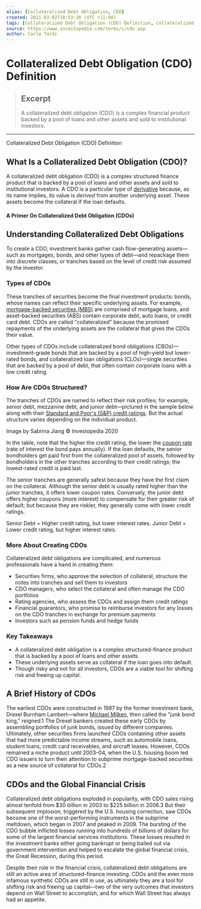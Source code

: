 ```yaml
---
alias: [Collateralized Debt Obligation, CDO]
created: 2021-03-02T18:53:38 (UTC +11:00)
tags: [Collateralized Debt Obligation (CDO) Definition, Collateralized Debt Obligation (CDO) Definition]
source: https://www.investopedia.com/terms/c/cdo.asp
author: Carla Tardi
---
```


# Collateralized Debt Obligation (CDO) Definition

> ## Excerpt
> A collateralized debt obligation (CDO) is a complex financial product backed by a pool of loans and other assets and sold to institutional investors.

---

Collateralized Debt Obligation (CDO) Definition
## What Is a Collateralized Debt Obligation (CDO)?

A collateralized debt obligation (CDO) is a complex structured finance product that is backed by a pool of loans and other assets and sold to institutional investors. A CDO is a particular type of [derivative](https://www.investopedia.com/terms/d/derivative.asp) because, as its name implies, its value is _derived_ from another underlying asset. These assets become the collateral if the loan defaults.

#### A Primer On Collateralized Debt Obligation (CDOs)

## Understanding Collateralized Debt Obligations

To create a CDO, investment banks gather cash flow-generating assets—such as mortgages, bonds, and other types of debt—and repackage them into discrete classes, or tranches based on the level of credit risk assumed by the investor.

### Types of CDOs

These tranches of securities become the final investment products: bonds, whose names can reflect their specific underlying assets. For example, [mortgage-backed securities (MBS)](https://www.investopedia.com/terms/m/mbs.asp) are comprised of mortgage loans, and asset-backed securities (ABS) contain corporate debt, auto loans, or credit card debt. CDOs are called "collateralized" because the promised repayments of the underlying assets are the collateral that gives the CDOs their value.

Other types of CDOs include collateralized bond obligations (CBOs)—investment-grade bonds that are backed by a pool of high-yield but lower-rated bonds, and collateralized loan obligations (CLOs)—single securities that are backed by a pool of debt, that often contain corporate loans with a low credit rating. 

### How Are CDOs Structured?

The tranches of CDOs are named to reflect their risk profiles; for example, senior debt, mezzanine debt, and junior debt—pictured in the sample below along with their [Standard and Poor's (S&P) credit ratings](https://www.investopedia.com/terms/s/sp.asp). But the actual structure varies depending on the individual product.

Image by Sabrina Jiang © Investopedia 2020

In the table, note that the higher the credit rating, the lower the [coupon rate](https://www.investopedia.com/terms/c/coupon-rate.asp) (rate of interest the bond pays annually). If the loan defaults, the senior bondholders get paid first from the collateralized pool of assets, followed by bondholders in the other tranches according to their credit ratings; the lowest-rated credit is paid last.

The senior tranches are generally safest because they have the first claim on the collateral. Although the senior debt is usually rated higher than the junior tranches, it offers lower coupon rates. Conversely, the junior debt offers higher coupons (more interest) to compensate for their greater risk of default; but because they are riskier, they generally come with lower credit ratings.

Senior Debt = Higher credit rating, but lower interest rates. Junior Debt = Lower credit rating, but higher interest rates.

### More About Creating CDOs

Collateralized debt obligations are complicated, and numerous professionals have a hand in creating them:

-   Securities firms, who approve the selection of collateral, structure the notes into tranches and sell them to investors
-   CDO managers, who select the collateral and often manage the CDO portfolios
-   Rating agencies, who assess the CDOs and assign them credit ratings
-   Financial guarantors, who promise to reimburse investors for any losses on the CDO tranches in exchange for premium payments
-   Investors such as pension funds and hedge funds

### Key Takeaways

-   A collateralized debt obligation is a complex structured-finance product that is backed by a pool of loans and other assets.
-   These underlying assets serve as collateral if the loan goes into default.
-   Though risky and not for all investors, CDOs are a viable tool for shifting risk and freeing up capital.

## A Brief History of CDOs

The earliest CDOs were constructed in 1987 by the former investment bank, Drexel Burnham Lambert—where [Michael Milken](https://www.investopedia.com/terms/m/michaelmilken.asp), then called the "junk bond king," reigned.1 The Drexel bankers created these early CDOs by assembling portfolios of junk bonds, issued by different companies. Ultimately, other securities firms launched CDOs containing other assets that had more predictable income streams, such as automobile loans, student loans, credit card receivables, and aircraft leases. However, CDOs remained a niche product until 2003–04, when the U.S. housing boom led CDO issuers to turn their attention to subprime mortgage-backed securities as a new source of collateral for CDOs.2

## CDOs and the Global Financial Crisis

Collateralized debt obligations exploded in popularity, with CDO sales rising almost tenfold from $30 billion in 2003 to $225 billion in 2006.3 But their subsequent implosion, triggered by the U.S. housing correction, saw CDOs become one of the worst-performing instruments in the subprime meltdown, which began in 2007 and peaked in 2009. The bursting of the CDO bubble inflicted losses running into hundreds of billions of dollars for some of the largest financial services institutions. These losses resulted in the investment banks either going bankrupt or being bailed out via government intervention and helped to escalate the global financial crisis, the Great Recession, during this period.

Despite their role in the financial crisis, collateralized debt obligations are still an active area of structured-finance investing. CDOs and the even more infamous synthetic CDOs are still in use, as ultimately they are a tool for shifting risk and freeing up capital—two of the very outcomes that investors depend on Wall Street to accomplish, and for which Wall Street has always had an appetite.

